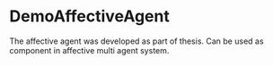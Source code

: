 # DemoAffectiveAgent
The affective agent was developed as part of thesis. Can be used as component in affective multi agent system.
